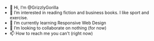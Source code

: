 - 👋 Hi, I’m @GrizzlyGorilla
- 👀 I’m interested in reading fiction and business books. I like sport and exercise. 
- 🌱 I’m currently learning Responsive Web Design
- 💞️ I’m looking to collaborate on nothing (for now)
- 📫 How to reach me you can't (right now)

<!---
GrizzlyGorilla/GrizzlyGorilla is a ✨ special ✨ repository because its `README.md` (this file) appears on your GitHub profile.
You can click the Preview link to take a look at your changes.
--->
